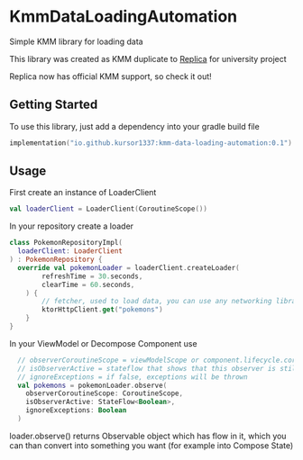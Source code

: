 # KmmDataLoadingAutomation
Simple KMM library for loading data

This library was created as KMM duplicate to [Replica](https://github.com/aartikov/Replica/) for university project

Replica now has official KMM support, so check it out!

## Getting Started
To use this library, just add a dependency into your gradle build file

```kotlin
implementation("io.github.kursor1337:kmm-data-loading-automation:0.1")
```

## Usage
First create an instance of LoaderClient

```kotlin
val loaderClient = LoaderClient(CoroutineScope())
```

In your repository create a loader
```kotlin
class PokemonRepositoryImpl(
  loaderClient: LoaderClient
) : PokemonRepository {
  override val pokemonLoader = loaderClient.createLoader(
        refreshTime = 30.seconds,
        clearTime = 60.seconds,
    ) {
        // fetcher, used to load data, you can use any networking library
        ktorHttpClient.get("pokemons")
    }
}
```

In your ViewModel or Decompose Component use
```kotlin
  // observerCoroutineScope = viewModelScope or component.lifecycle.coroutineScope(),
  // isObserverActive = stateflow that shows that this observer is still active
  // ignoreExceptions = if false, exceptions will be thrown
  val pokemons = pokemonLoader.observe(
    observerCoroutineScope: CoroutineScope, 
    isObserverActive: StateFlow<Boolean>, 
    ignoreExceptions: Boolean
  )
```

loader.observe() returns Observable object which has flow in it, which you can than convert into something you want (for example into Compose State)
